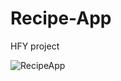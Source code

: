# Recipe-App
HFY project

![RecipeApp](https://github.com/Niloufar97/Recipe-App/assets/126332294/6b626476-73d5-4d8a-b5ea-1d012876aaa8)
